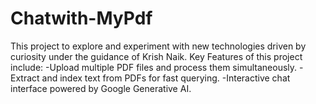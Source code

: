 # Chatwith-MyPdf
 This project to explore and experiment with new technologies driven by curiosity under the guidance of Krish Naik. Key Features of this project include:   -Upload multiple PDF files and process them simultaneously.  -Extract and index text from PDFs for fast querying.  -Interactive chat interface powered by Google Generative AI.
